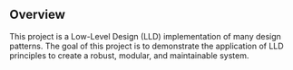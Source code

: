 ## Overview
This project is a Low-Level Design (LLD) implementation of many design patterns. The goal of this project is to demonstrate the application of LLD principles to create a robust, modular, and maintainable system.

